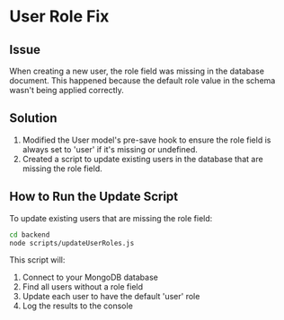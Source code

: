 # User Role Fix

## Issue
When creating a new user, the role field was missing in the database document. This happened because the default role value in the schema wasn't being applied correctly.

## Solution
1. Modified the User model's pre-save hook to ensure the role field is always set to 'user' if it's missing or undefined.
2. Created a script to update existing users in the database that are missing the role field.

## How to Run the Update Script
To update existing users that are missing the role field:

```bash
cd backend
node scripts/updateUserRoles.js
```

This script will:
1. Connect to your MongoDB database
2. Find all users without a role field
3. Update each user to have the default 'user' role
4. Log the results to the console